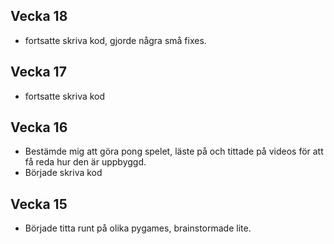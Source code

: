 ## Vecka 18
- fortsatte skriva kod, gjorde några små fixes.





## Vecka 17
- fortsatte skriva kod





## Vecka 16
- Bestämde mig att göra pong spelet, läste på och tittade på videos för att få reda hur den är uppbyggd. 
- Började skriva kod





## Vecka 15 
- Började titta runt på olika pygames, brainstormade lite. 







